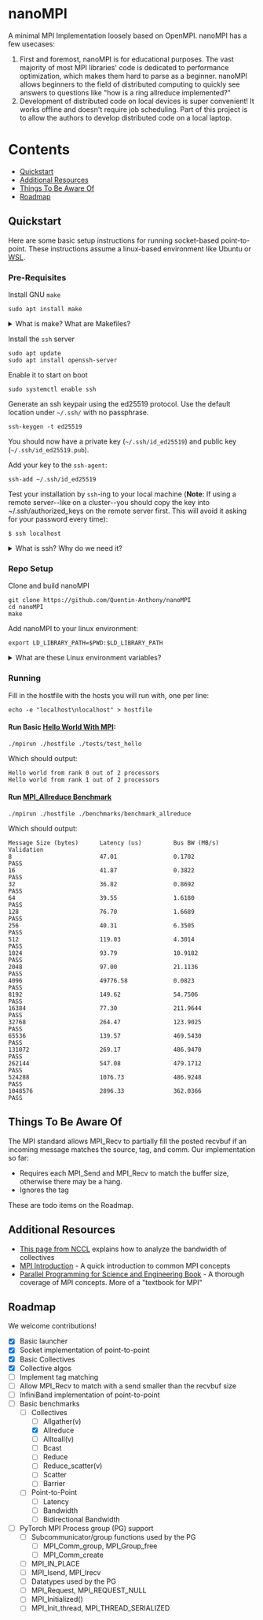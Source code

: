 # nanoMPI

A minimal MPI Implementation loosely based on OpenMPI. nanoMPI has a few usecases:

1. First and foremost, nanoMPI is for educational purposes. The vast majority of most MPI libraries' code is dedicated to performance optimization, which makes them hard to parse as a beginner. nanoMPI allows beginners to the field of distributed computing to quickly see answers to questions like "how is a ring allreduce implemented?"
2. Development of distributed code on local devices is super convenient! It works offline and doesn't require job scheduling. Part of this project is to allow the authors to develop distributed code on a local laptop. 

# Contents

- [Quickstart](#quickstart)
- [Additional Resources](#additional-resources)
- [Things To Be Aware Of](#things-to-be-aware-of)
- [Roadmap](#roadmap)

## Quickstart

Here are some basic setup instructions for running socket-based point-to-point. These instructions assume a linux-based environment like Ubuntu or [WSL](https://learn.microsoft.com/en-us/windows/wsl/install).

### Pre-Requisites

Install GNU `make`
```
sudo apt install make
```

<details>
<summary>What is make? What are Makefiles?</summary>
<br>

`make` is a tool that helps compile software. Central to `make`'s operation is the `Makefile`, a text file located in the project's directory. The `Makefile` contains compilation instructions for `make`, including optimization settings, debugging options, and where to install components such as executables, documentation, and configuration files. `make` has a lot of convenience features such as only recompiling parts of the program that have changed since the last build, system-specific instructions, etc. Our favorite resource on all things `Makefile`: https://makefiletutorial.com/

We use `make` to compile nanoMPI

</details>

Install the `ssh` server
```
sudo apt update
sudo apt install openssh-server
```

Enable it to start on boot
```
sudo systemctl enable ssh
```

Generate an ssh keypair using the ed25519 protocol. Use the default location under `~/.ssh/` with no passphrase.
```
ssh-keygen -t ed25519
```

You should now have a private key (`~/.ssh/id_ed25519`) and public key (`~/.ssh/id_ed25519.pub`).

Add your key to the `ssh-agent`:

```
ssh-add ~/.ssh/id_ed25519
```



Test your installation by `ssh`-ing to your local machine (**Note**: If using a remote server--like on a cluster--you should copy the key into ~/.ssh/authorized_keys on the remote server first. This will avoid it asking for your password every time):

```
$ ssh localhost
```

<details>
<summary>What is ssh? Why do we need it?</summary>
<br>
ssh (Secure Shell) is a cryptographic network protocol used for secure remote login over an unsecured network. We need SSH for several reasons:

- Secure remote access: It allows users to securely log into and control remote systems.
- File transfer: It enables secure file transfer between local and remote systems.
- Port forwarding: It can securely tunnel other protocols through its encrypted connection.

ssh-agent is a program that holds private keys used for public key authentication in SSH. It's particularly useful because:

- It saves you from typing your passphrase every time you use your SSH key.
- It allows for single sign-on across multiple SSH sessions.

In the context of the provided commands:

- We install the SSH server to allow incoming SSH connections to our machine.
- We generate an ED25519 key pair for secure authentication.
- We add the private key to ssh-agent to manage it securely and conveniently.
- We test the setup by SSH-ing to localhost, which simulates connecting to a remote machine.

</details>

### Repo Setup

Clone and build nanoMPI
```
git clone https://github.com/Quentin-Anthony/nanoMPI
cd nanoMPI
make
```

Add nanoMPI to your linux environment:
```
export LD_LIBRARY_PATH=$PWD:$LD_LIBRARY_PATH
```

<details>
<summary>What are these Linux environment variables?</summary>
<br>
Linux environment variables are editable values that affect programs running on a system. They are part of the environment in which a process runs. There are a few important ones on linux-based systems:

- `LD_LIBRARY_PATH`: Tells the system where to look for shared libraries (e.g. `libmpi.so`) when executing programs at run-time.
- `PATH`: Tells the system where to look for program binaries (e.g. `mpirun`)

And if you're compiling with `gcc` like us:

- `LIBRARY_PATH`: Tells `gcc` where to look for linker files or ordinary libraries at compilation-time. Note that `LD_LIBRARY_PATH` is used by your program *after compilation* to find libraries, and `LIBRARY_PATH` is used by `gcc` *before compilation* to find libraries that need linked to the program.
- `CPATH`: Tells `gcc` where to look for include paths (i.e. header files) at compilation-time

You can access the values of environment variables using the `$` character. Try running `echo $LD_LIBRARY_PATH` to see the library paths already exported!

The command `export LD_LIBRARY_PATH=$PWD:$LD_LIBRARY_PATH` does the following:

- It adds the value of the current directory (`$PWD`, which is the `nanoMPI` directory) to the beginning of the existing `LD_LIBRARY_PATH`.
- This allows the system to find and use shared libraries (`libmpi.so`) in the current directory when running programs later on (`mpirun`).
- The `export` command makes this change available to all child processes of the current shell.

</details>

### Running

Fill in the hostfile with the hosts you will run with, one per line:
```
echo -e "localhost\nlocalhost" > hostfile
```


#### Run Basic [Hello World With MPI](tests/test_hello.c):
```
./mpirun ./hostfile ./tests/test_hello
```

Which should output:
```
Hello world from rank 0 out of 2 processors
Hello world from rank 1 out of 2 processors
```

#### Run [MPI_Allreduce Benchmark](benchmarks/benchmark_allreduce.c)

```
./mpirun ./hostfile ./benchmarks/benchmark_allreduce
```

Which should output:

```
Message Size (bytes)      Latency (us)         Bus BW (MB/s)        Validation
8                         47.01                0.1702               PASS
16                        41.87                0.3822               PASS
32                        36.82                0.8692               PASS
64                        39.55                1.6180               PASS
128                       76.70                1.6689               PASS
256                       40.31                6.3505               PASS
512                       119.03               4.3014               PASS
1024                      93.79                10.9182              PASS
2048                      97.00                21.1136              PASS
4096                      49776.58             0.0823               PASS
8192                      149.62               54.7506              PASS
16384                     77.30                211.9644             PASS
32768                     264.47               123.9025             PASS
65536                     139.57               469.5430             PASS
131072                    269.17               486.9470             PASS
262144                    547.08               479.1712             PASS
524288                    1076.73              486.9248             PASS
1048576                   2896.33              362.0366             PASS
```

## Things To Be Aware Of

The MPI standard allows MPI_Recv to partially fill the posted recvbuf if an incoming message matches the source, tag, and comm. Our implementation so far:

- Requires each MPI_Send and MPI_Recv to match the buffer size, otherwise there may be a hang.
- Ignores the tag

These are todo items on the Roadmap.

## Additional Resources

- [This page from NCCL](https://github.com/NVIDIA/nccl-tests/blob/master/doc/PERFORMANCE.md) explains how to analyze the bandwidth of collectives
- [MPI Introduction](https://mpitutorial.com/tutorials/mpi-introduction/) - A quick introduction to common MPI concepts
- [Parallel Programming for Science and Engineering Book](https://theartofhpc.com/pcse/) - A thorough coverage of MPI concepts. More of a "textbook for MPI"

## Roadmap

We welcome contributions!

- [x] Basic launcher
- [x] Socket implementation of point-to-point
- [x] Basic Collectives
- [x] Collective algos
- [ ] Implement tag matching
- [ ] Allow MPI_Recv to match with a send smaller than the recvbuf size
- [ ] InfiniBand implementation of point-to-point
- [ ] Basic benchmarks
    - [ ] Collectives
        - [ ] Allgather(v)
        - [x] Allreduce
        - [ ] Alltoall(v)
        - [ ] Bcast
        - [ ] Reduce
        - [ ] Reduce_scatter(v)
        - [ ] Scatter
        - [ ] Barrier
    - [ ] Point-to-Point
        - [ ] Latency
        - [ ] Bandwidth
        - [ ] Bidirectional Bandwidth
- [ ] PyTorch MPI Process group (PG) support
    - [ ] Subcommunicator/group functions used by the PG
        - [ ] MPI_Comm_group, MPI_Group_free
        - [ ] MPI_Comm_create
    - [ ] MPI_IN_PLACE
    - [ ] MPI_Isend, MPI_Irecv
    - [ ] Datatypes used by the PG
    - [ ] MPI_Request, MPI_REQUEST_NULL
    - [ ] MPI_Initialized()
    - [ ] MPI_Init_thread, MPI_THREAD_SERIALIZED
